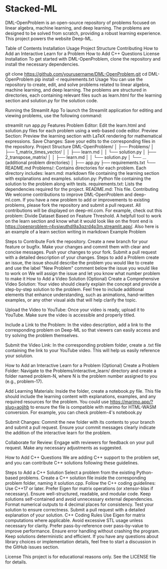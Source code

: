 # Stacked-ML
DML-OpenProblem is an open-source repository of problems focused on linear algebra, machine learning, and deep learning. The problems are designed to be solved from scratch, providing a robust learning experience. This project powers the website Deep-ML.

Table of Contents
Installation
Usage
Project Structure
Contributing
How to Add an Interactive Learn for a Problem
How to Add C++ Questions
License
Installation
To get started with DML-OpenProblem, clone the repository and install the necessary dependencies.

git clone https://github.com/yourusername/DML-OpenProblem.git
cd DML-OpenProblem
pip install -r requirements.txt
Usage
You can use the repository to create, edit, and solve problems related to linear algebra, machine learning, and deep learning. The problems are structured in directories, each containing relevant files such as learn.html for the learning section and solution.py for the solution code.

Running the Streamlit App
To launch the Streamlit application for editing and viewing problems, use the following command:

streamlit run app.py
Features
Problem Editor: Edit the learn.html and solution.py files for each problem using a web-based code editor.
Preview Section: Preview the learning section with LaTeX rendering for mathematical expressions.
Save Changes: Save your edits to the corresponding files in the repository.
Project Structure
DML-OpenProblem/
│
├── Problems/
│   ├── 1_matrix_times_vector/
│   │   ├── learn.md
│   │   └── solution.py
│   ├── 2_transpose_matrix/
│   │   ├── learn.md
│   │   └── solution.py
│   └── ... (additional problem directories)
│
├── app.py
├── requirements.txt
└── README.md
Problems/: Contains directories for each problem. Each directory includes:
learn.md: markdown file containing the learning section with explanations and examples.
solution.py: Python file containing the solution to the problem along with tests.
requirements.txt: Lists the dependencies required for the project.
README.md: This file.
Contributing
We welcome contributions to improve DML-OpenProblem and deep-ml.com. If you have a new problem to add or improvements to existing problems, please fork the repository and submit a pull request. All contributions will be displayed on deep-ml.com. For example, check out this problem: Divide Dataset Based on Feature Threshold. A helpfull tool to work on the learn section and know what it would look like on the front end is https://openproblem-r4vsjwuthdl9a3qzrd4p3m.streamlit.app/. Also here is an example of a learn section writing in markdown Example Problem

Steps to Contribute
Fork the repository.
Create a new branch for your feature or bugfix.
Make your changes and commit them with clear and concise messages.
Push your changes to your fork.
Submit a pull request with a detailed description of your changes.
Steps to add a Problem
create an issue, the issue should describe the problem you would like to create and use the label "New Problem"
comment below the issue you would like to work on
We will assign the issue and let you know what number problem to make it
How to Add a Video Solution (Optional)
Create a Comprehensive Video Solution:
Your video should clearly explain the concept and provide a step-by-step solution to the problem. Feel free to include additional elements that enhance understanding, such as animations, hand-written examples, or any other visual aids that will help clarify the topic.

Upload the Video to YouTube:
Once your video is ready, upload it to YouTube. Make sure the video is accessible and properly titled.

Include a Link to the Problem:
In the video description, add a link to the corresponding problem on Deep-ML so that viewers can easily access and try solving the problem themselves.

Submit the Video Link:
In the corresponding problem folder, create a .txt file containing the link to your YouTube video. This will help us easily reference your solution.

How to Add an Interactive Learn for a Problem (Optional)
Create a Problem Folder: Navigate to the Problems/interactive_learn/ directory and create a folder named problem-N, where N is the problem number assigned to you (e.g., problem-17).

Add Learning Materials: Inside the folder, create a notebook.py file. This file should include the learning content with explanations, examples, and any required resources for the problem. You could use https://marimo.app/?slug=aojjhb to ensure the file is compatible with marimo for HTML-WASM conversion. For example, you can check problem-4's notebook.py

Submit Changes: Commit the new folder with its contents to your branch and submit a pull request. Ensure your commit messages clearly indicate the addition of the interactive learn for the problem.

Collaborate for Review: Engage with reviewers for feedback on your pull request. Make any necessary adjustments as suggested.

How to Add C++ Questions
We are adding C++ support to the problem set, and you can contribute C++ solutions following these guidelines.

Steps to Add a C++ Solution
Select a problem from the existing Python-based problems.
Create a C++ solution file inside the corresponding problem folder, naming it solution.cpp.
Follow the C++ coding guidelines:
Use C++17 or later.
Prefer Eigen for matrix operations (or xtensor-blas if necessary).
Ensure well-structured, readable, and modular code.
Keep solutions self-contained and avoid unnecessary external dependencies.
Format numerical outputs to 4 decimal places for consistency.
Test your solution to ensure correctness.
Submit a pull request with a detailed explanation of your solution.
C++ Coding Rules
Use Eigen for matrix computations where applicable.
Avoid excessive STL usage unless necessary for clarity.
Prefer pass-by-reference over pass-by-value to improve performance.
Ensure error handling without crashing the program.
Keep solutions deterministic and efficient.
If you have any questions about library choices or implementation details, feel free to start a discussion in the GitHub issues section.

License
This project is for educational reasons only. See the LICENSE file for details.
